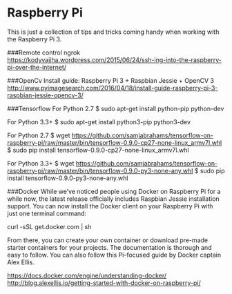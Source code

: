 # Raspberry Pi
This is just a collection of tips and tricks coming handy when working with the Raspberry Pi 3.

###Remote control
ngrok   
https://kodyvajjha.wordpress.com/2015/06/24/ssh-ing-into-the-raspberry-pi-over-the-internet/

###OpenCv
Install guide: Raspberry Pi 3 + Raspbian Jessie + OpenCV 3
http://www.pyimagesearch.com/2016/04/18/install-guide-raspberry-pi-3-raspbian-jessie-opencv-3/


###Tensorflow
For Python 2.7
$ sudo apt-get install python-pip python-dev

For Python 3.3+
$ sudo apt-get install python3-pip python3-dev

For Python 2.7
$ wget https://github.com/samjabrahams/tensorflow-on-raspberry-pi/raw/master/bin/tensorflow-0.9.0-cp27-none-linux_armv7l.whl
$ sudo pip install tensorflow-0.9.0-cp27-none-linux_armv7l.whl

For Python 3.3+
$ wget https://github.com/samjabrahams/tensorflow-on-raspberry-pi/raw/master/bin/tensorflow-0.9.0-py3-none-any.whl
$ sudo pip install tensorflow-0.9.0-py3-none-any.whl

###Docker
While we’ve noticed people using Docker on Raspberry Pi for a while now, the latest release officially includes Raspbian Jessie installation support. You can now install the Docker client on your Raspberry Pi with just one terminal command:

curl -sSL get.docker.com | sh


From there, you can create your own container or download pre-made starter containers for your projects. The documentation is thorough and easy to follow. You can also follow this Pi-focused guide by Docker captain Alex Ellis.

https://docs.docker.com/engine/understanding-docker/
http://blog.alexellis.io/getting-started-with-docker-on-raspberry-pi/
